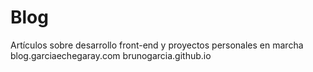 Blog
=====================
Artículos sobre desarrollo front-end y proyectos personales en marcha
 blog.garciaechegaray.com
 brunogarcia.github.io
